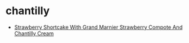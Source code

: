 # chantilly

 * [Strawberry Shortcake With Grand Marnier Strawberry Compote And Chantilly Cream](index/s/strawberry-shortcake-with-grand-marnier-strawberry-compote-and-chantilly-cream-235525.json)
